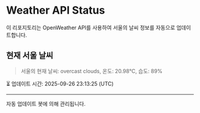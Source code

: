 
# Weather API Status

이 리포지토리는 OpenWeather API를 사용하여 서울의 날씨 정보를 자동으로 업데이트합니다.

## 현재 서울 날씨
> 서울의 현재 날씨: overcast clouds, 온도: 20.98°C, 습도: 89%

⏳ 업데이트 시간: 2025-09-26 23:13:25 (UTC)

---
자동 업데이트 봇에 의해 관리됩니다.
